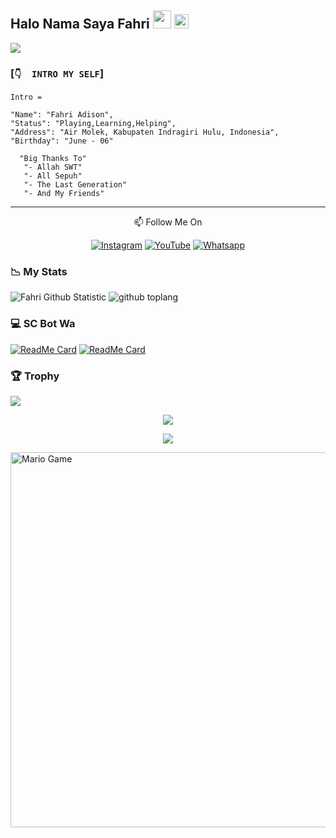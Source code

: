 ## Halo Nama Saya Fahri <img src="https://github.com/TheDudeThatCode/TheDudeThatCode/blob/master/Assets/Hi.gif" width="29px"> <img src="https://www.gambaranimasi.org/data/media/1904/animasi-bergerak-smiley-kacamata-hitam-0109.gif" width="23px">
<a href="https://github.com/FahriAdison"><img src="https://cardivo.vercel.app/api?name=Fahri&description=Hi,%20i%27m%20Fahri%20and%20i%27m%20just%20a%20newbie%20programmer%20Nice%20to%20meet%20you%20👋&image=https://wallpaperaccess.com/full/7857767.jpg&usqp=CAU&backgroundColor=%23ecf0f1&instagram=@senpai_chan_gemoy&github=FahriAdison&pattern=leaf&colorPattern=%23eaeaea" /><a>
</p>

### [`👇  INTRO MY SELF`]
```
Intro =

"Name": "Fahri Adison",
"Status": "Playing,Learning,Helping",
"Address": "Air Molek, Kabupaten Indragiri Hulu, Indonesia",
"Birthday": "June - 06"
   
  "Big Thanks To"
   "- Allah SWT"
   "- All Sepuh"
   "- The Last Generation"
   "- And My Friends"
```
___


<p align="center">
📫 Follow Me On
</p>

<p align="center">
<a href="https://www.instagram.com/papah_chan_official" target="_blank"><img src="https://img.shields.io/badge/Instagram-%23E4405F.svg?&style=flat-square&logo=instagram&logoColor=white" alt="Instagram"></a>
<a href="bit.ly/Papah-Chan" target="_blank"><img src="https://img.shields.io/badge/YouTube-%231877F2.svg?&style=flat-square&logo=YouTube&logoColor=white" alt="YouTube"></a>
<a href="https://wa.me/6282268003229" target="_blank"><img src="https://img.shields.io/badge/Whatsapp-%808080.svg?&style=flat-square&logo=Whatsapp&logoColor=white" alt="Whatsapp"></a>
</p>

### 📉 My Stats

![Fahri Github Statistic](https://github-readme-stats.vercel.app/api?username=FahriAdison&layout=compact&show_icons=true&theme=highcontrast&show_owner=true)
![github toplang](https://github-readme-stats.vercel.app/api/top-langs/?username=FahriAdison&layout=compact&theme=highcontrast)

### 💻 SC Bot Wa


[![ReadMe Card](https://github-readme-stats.vercel.app/api/pin/?username=FahriAdison&repo=Sad-Multi-Device&theme=highcontrast)](https://github.com/FahriAdison/Sad-Multi-Device)
[![ReadMe Card](https://github-readme-stats.vercel.app/api/pin/?username=FahriAdison&repo=Ran-Bot&theme=highcontrast)](https://github.com/FahriAdison/Ran-Bot)

### 🏆 Trophy

![](https://github-profile-trophy.vercel.app/?username=FahriAdison&row=2&column=3&layout=compact&theme=onedark)

<p align="center">
   <img src="https://github-readme-streak-stats.herokuapp.com/?user=FahriAdison" />
</p>

<p align="center">
  <img src="https://komarev.com/ghpvc/?username=FahriAdison&label=VIEWS&style=flat-square&color=orange" />
</p>

<img src="https://github.com/TheDudeThatCode/TheDudeThatCode/blob/master/Assets/Mario_Gameplay.gif" alt="Mario Game" width="600" />


<!--START_SECTION:waka-->

<!--END_SECTION:waka-->
